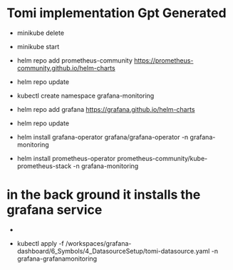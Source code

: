 # Tomi implementation Gpt Generated
- minikube delete
- minikube start
- helm repo add prometheus-community https://prometheus-community.github.io/helm-charts
- helm repo update
- kubectl create namespace grafana-monitoring 

- helm repo add grafana https://grafana.github.io/helm-charts
- helm repo update
- helm install grafana-operator grafana/grafana-operator -n grafana-monitoring 



- helm install prometheus-operator prometheus-community/kube-prometheus-stack -n grafana-monitoring
# in the back ground it installs the grafana service

- 


- kubectl apply -f /workspaces/grafana-dashboard/6_Symbols/4_DatasourceSetup/tomi-datasource.yaml -n grafana-grafanamonitoring

